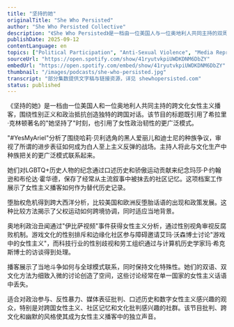 ```yaml
---
title: "坚持的她"
originalTitle: "She Who Persisted"
author: "She Who Persisted Collective"
description: "《She Who Persisted》是一档由一位美国人与一位奥地利人共同主持的双周女性主义播客，聚焦跨文化性别议题、政治事件与边缘群体的历史。节目内容涵盖堕胎权、游戏文化、科技行业性别歧视、LGBTQ+历史与媒体表征批判，风格犀利、幽默且具批判性，强调跨国女性主义视角与社群记忆。Spotify 评分为 5.0（1 条评论），为欧洲与北美女性主义对话的独立平台。"
publishDate: 2025-09-12
contentLanguage: en
topics: ["Political Participation", "Anti-Sexual Violence", "Media Representation Critique", "Oral History", "Digital Feminism"]
sourceUrl: "https://open.spotify.com/show/41ryutvkpiUWDKDNM6DbZY"
embedUrl: "https://open.spotify.com/embed/show/41ryutvkpiUWDKDNM6DbZY"
thumbnail: "/images/podcasts/she-who-persisted.jpg"
transcript: "部分集数提供文字稿与链接资源，详见 shewhopersisted.com"
status: published
---
```


《坚持的她》是一档由一位美国人和一位奥地利人共同主持的跨文化女性主义播客，围绕性别正义和政治抵抗创造独特的跨国对话。该节目的标题既引用了希拉里·克林顿著名的"她坚持了"时刻，也引用了女性政治韧性的更广泛模式。

"#YesMyAriel"分析了围绕哈莉·贝利选角的黑人爱丽儿和迪士尼的种族争议，审视了所谓的进步表征如何成为白人至上主义反弹的战场。主持人将此与文化生产中种族把关的更广泛模式联系起来。

她们对LGBTQ+历史人物的纪念通过口述历史和骄傲运动贡献来纪念玛莎·P·约翰逊和布伦达·霍华德，保存了经常从主流叙事中被抹去的社区记忆。这项档案工作展示了女性主义播客如何作为替代历史记录。

堕胎权危机得到跨大西洋分析，比较美国和欧洲反堕胎话语的出现和政策发展。这种比较方法揭示了父权运动如何跨境协调，同时适应当地背景。

奥地利政治丑闻通过"伊比萨视频"事件获得女性主义分析，通过性别视角审视反腐败机制。游戏文化的性别排斥和边缘化社区参与障碍邀请艾玛·沃森博士讨论"游戏中的女性主义"，而科技行业的性别歧视和劳工组织通过与计算机历史学家玛·希克斯博士的访谈得到处理。

播客展示了当地斗争如何与全球模式联系，同时保持文化特殊性。她们的双语、双文化方法为细致入微的讨论创造了空间，这些讨论经常在单一国家的女性主义话语中丢失。

适合对政治参与、反性暴力、媒体表征批判、口述历史和数字女性主义感兴趣的观众，特别是对跨国女性主义、社区记忆和文化批判感兴趣的社群。该节目批判、跨文化和幽默的风格使其成为女性主义播客中的独立声音。
